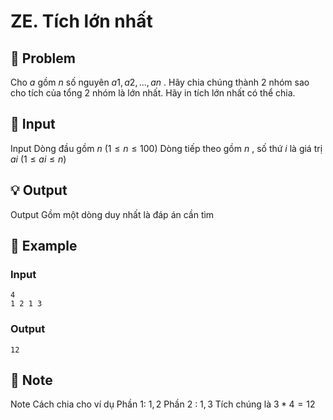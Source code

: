 # ZE. Tích lớn nhất

## 📖 Problem

Cho
$a$
gồm
$n$
số nguyên
$a1,a2, ...,an$
. Hãy chia chúng thành
$2$
nhóm sao cho tích của tổng
$2$
nhóm là lớn nhất. Hãy in tích lớn nhất có thể chia.


## 🧩 Input

Input
Dòng đầu gồm
$n$
$(1 ≤n≤ 100)$
Dòng tiếp theo gồm
$n$
, số thứ
$i$
là giá trị
$ai$
$(1 ≤ai≤n)$


## 💡 Output

Output
Gồm một dòng duy nhất là đáp án cần tìm


## 🧠 Example

### Input

```text
4
1 2 1 3
```

### Output

```text
12
```



## 📝 Note

Note
Cách chia cho ví dụ
Phần 1:
${1, 2}$
Phần
$2$
:
${1, 3}$
Tích chúng là
$3 * 4 = 12$

